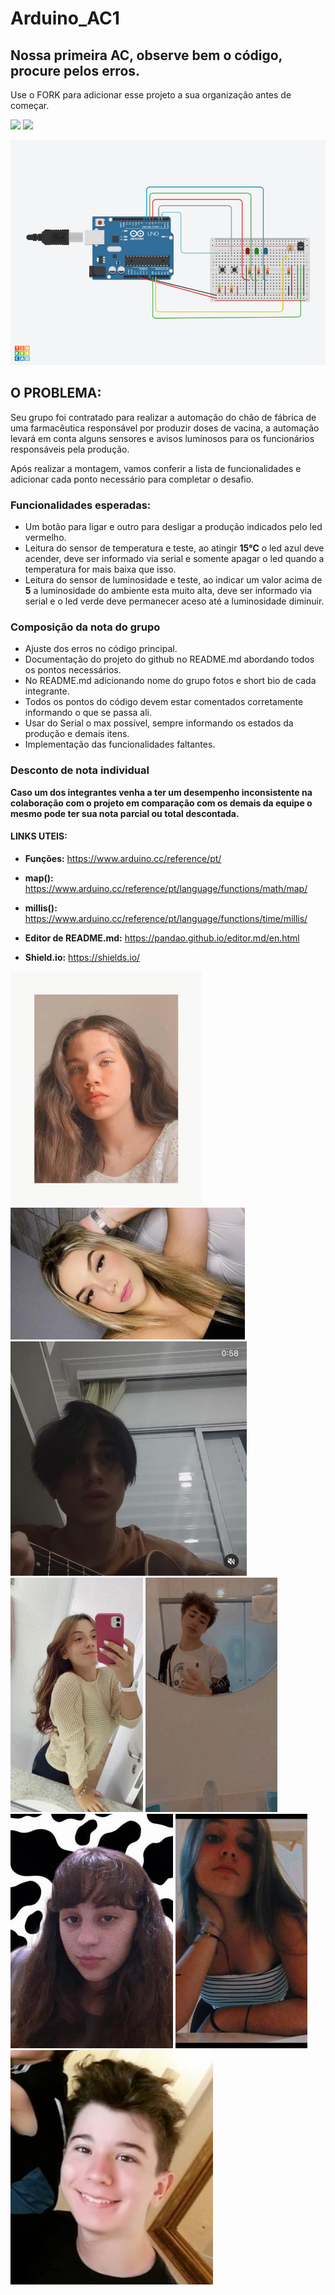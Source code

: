 # Arduino_AC1
## Nossa primeira AC, observe bem o código, procure pelos erros.

Use o FORK para adicionar esse projeto a sua organização antes de começar.

![](https://img.shields.io/github/forks/Leoruiz197/Arduino_AC1)
![](https://img.shields.io/github/stars/Leoruiz197/Arduino_AC1)

![](https://github.com/raposos-1RB/Arduino_AC1/blob/main/Powerful%20Gaaris%20(1).png)

## **O PROBLEMA:** 

Seu grupo foi contratado para realizar a automação do chão de fábrica de uma farmacêutica responsável por produzir doses de vacina, a automação levará em conta alguns sensores e avisos luminosos para os funcionários responsáveis pela produção.

Após realizar a montagem, vamos conferir a lista de funcionalidades e adicionar cada ponto necessário para completar o desafio.

### Funcionalidades esperadas:

- Um botão para ligar e outro para desligar a produção indicados pelo led vermelho.
- Leitura do sensor de temperatura e teste, ao atingir **15℃** o led azul deve acender, deve ser informado via serial e somente apagar o led quando a temperatura for mais baixa que isso.
- Leitura do sensor de luminosidade e teste, ao indicar um valor acima de **5** a luminosidade do ambiente esta muito alta, deve ser informado via serial e o led verde deve permanecer aceso até a luminosidade diminuir.

### Composição da nota do grupo
- Ajuste dos erros no código principal.
- Documentação do projeto do github no README.md abordando todos os pontos necessários.
- No README.md adicionando nome do grupo fotos e short bio de cada integrante.
- Todos os pontos do código devem estar comentados corretamente informando o que se passa ali.
- Usar do Serial o max possível, sempre informando os estados da produção e demais itens.
- Implementação das funcionalidades faltantes.

### Desconto de nota individual

**Caso um dos integrantes venha a ter um desempenho inconsistente na colaboração com o projeto em comparação com os demais da equipe o mesmo pode ter sua nota parcial ou total descontada.**

#### LINKS UTEIS:

- **Funções:** https://www.arduino.cc/reference/pt/
- **map():** https://www.arduino.cc/reference/pt/language/functions/math/map/
- **millis():** https://www.arduino.cc/reference/pt/language/functions/time/millis/

- **Editor de README.md:** https://pandao.github.io/editor.md/en.html
- **Shield.io:** https://shields.io/

![](https://github.com/raposos-1RB/Arduino_AC1/blob/main/AC%20Coding/ana.jpg)
![](https://github.com/raposos-1RB/Arduino_AC1/blob/main/AC%20Coding/duda.jpg)
![](https://github.com/raposos-1RB/Arduino_AC1/blob/main/AC%20Coding/eduardo.jpg)
![](https://github.com/raposos-1RB/Arduino_AC1/blob/main/AC%20Coding/helo.jpg)
![](https://github.com/raposos-1RB/Arduino_AC1/blob/main/AC%20Coding/igor.jpg)
![](https://github.com/raposos-1RB/Arduino_AC1/blob/main/AC%20Coding/jamile.jpg)
![](https://github.com/raposos-1RB/Arduino_AC1/blob/main/AC%20Coding/malu.jpg)
![](https://github.com/raposos-1RB/Arduino_AC1/blob/main/AC%20Coding/pedro.png)
